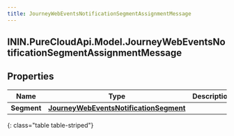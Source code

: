 ```yaml
---
title: JourneyWebEventsNotificationSegmentAssignmentMessage
---
```

## ININ.PureCloudApi.Model.JourneyWebEventsNotificationSegmentAssignmentMessage

## Properties

|Name | Type | Description | Notes|
|------------ | ------------- | ------------- | -------------|
| **Segment** | [**JourneyWebEventsNotificationSegment**](JourneyWebEventsNotificationSegment.html) |  | [optional] |
{: class="table table-striped"}


